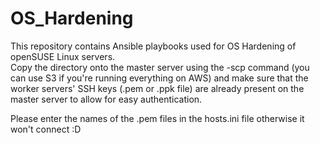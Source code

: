 # OS_Hardening
This repository contains Ansible playbooks used for OS Hardening of openSUSE Linux servers.  
Copy the directory onto the master server using the -scp command (you can use S3 if you're running everything on AWS) and make sure that the worker servers' SSH keys (.pem or .ppk file) are already present on the master server to allow for easy authentication.  
  
Please enter the names of the .pem files in the hosts.ini file otherwise it won't connect :D
